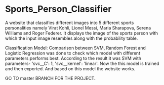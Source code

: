 # Sports_Person_Classifier
A website that classifies different images into 5 different sports personalities namely Virat Kohli, Lionel Messi, Maria Sharapova, Serena Williams and Roger Federer. It displays the image of the sports person with which the input image resembles along with the probability table.

Classification Model: Comparison between SVM, Random Forest and Logistic Regression was done to check which model with different parameters performs best.
According to the result it was SVM with parameters- 'svc__C': 1, 'svc__kernel': 'linear'.
Now the this model is trained and then exported. And based on this model the website works.

GO TO master BRANCH FOR THE PROJECT.
